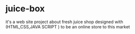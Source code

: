 # juice-box
it's a web site project about fresh juice shop designed with (HTML,CSS,JAVA SCRIPT ) to be an online store to this market
